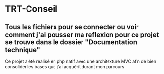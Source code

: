# TRT-Conseil

## Tous les fichiers pour se connecter ou voir comment j'ai pousser ma reflexion pour ce projet se trouve dans le dossier "Documentation technique"

Ce projet a été realisé en php natif avec une architexture MVC afin de bien consolider les bases que j'ai acquérit durant mon parcours


